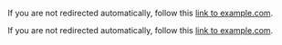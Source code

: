 

If you are not redirected automatically, follow this [link to example.com](/autogen/0.2/blog/2023/04/21/LLM-tuning-math).

If you are not redirected automatically, follow this [link to example.com](/autogen/0.2/blog/2023/04/21/LLM-tuning-math).

